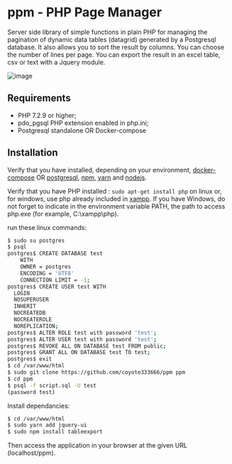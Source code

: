 # ppm - PHP Page Manager

Server side library of simple functions in plain PHP for managing the pagination of dynamic data tables (datagrid) generated by a Postgresql database. It also allows you to sort the result by columns. You can choose the number of lines per page. You can export the result in an excel table, csv or text with a Jquery module.

![image](https://user-images.githubusercontent.com/24400013/220802581-59266b52-8214-49d8-8a14-fa924351f43c.png)

Requirements
------------

  * PHP 7.2.9 or higher;
  * pdo_pgsql PHP extension enabled in php.ini;
  * Postgresql standalone OR Docker-compose

Installation
------------

Verify that you have installed, depending on your environment, [docker-compose][1] OR [postgresql][2], [npm][4], [yarn][5] and [nodejs][6].

Verify that you have PHP installed : `sudo apt-get install php` on linux or, for windows, use php already included in [xampp][3].
If you have Windows, do not forget to indicate in the environment variable PATH, 
the path to access php.exe (for example, C:\xampp\php).

run these linux commands:

```bash
$ sudo su postgres
$ psql
postgres$ CREATE DATABASE test
    WITH 
    OWNER = postgres
    ENCODING = 'UTF8'
    CONNECTION LIMIT = -1;
postgres$ CREATE USER test WITH
  LOGIN
  NOSUPERUSER
  INHERIT
  NOCREATEDB
  NOCREATEROLE
  NOREPLICATION;
postgres$ ALTER ROLE test with password 'test';
postgres$ ALTER USER test with password 'test';
postgres$ REVOKE ALL ON DATABASE test FROM public;
postgres$ GRANT ALL ON DATABASE test TO test;        
postgres$ exit
$ cd /var/www/html
$ sudo git clone https://github.com/coyote333666/ppm ppm
$ cd ppm
$ psql -f script.sql -U test
(password test)
```
Install dependancies:

```bash
$ cd /var/www/html
$ sudo yarn add jquery-ui
$ sudo npm install tableexport
```

Then access the application in your browser at the given URL (localhost/ppm).

[1]: https://docs.docker.com/compose/install/
[2]: https://www.postgresql.org/
[3]: https://www.apachefriends.org/index.html
[4]: https://www.npmjs.com/
[5]: https://yarnpkg.com/
[6]: https://nodejs.org/en/